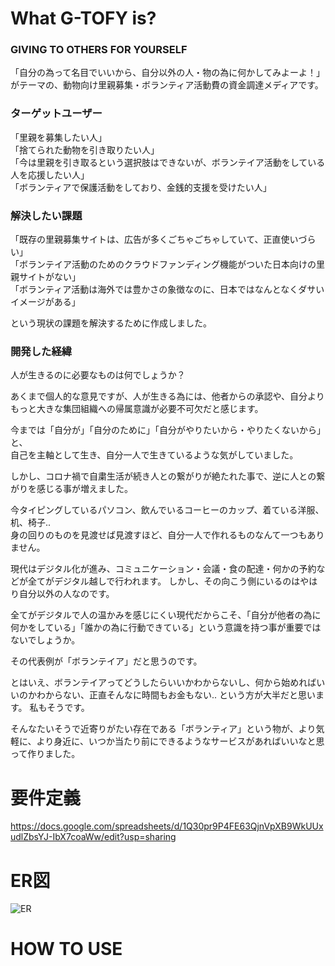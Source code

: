 # What G-TOFY is?
### GIVING TO OTHERS FOR YOURSELF
  
「自分の為って名目でいいから、自分以外の人・物の為に何かしてみよーよ！」がテーマの、動物向け里親募集・ボランティア活動費の資金調達メディアです。  

  
  
### ターゲットユーザー
  
「里親を募集したい人」  
「捨てられた動物を引き取りたい人」  
「今は里親を引き取るという選択肢はできないが、ボランテイア活動をしている人を応援したい人」  
「ボランティアで保護活動をしており、金銭的支援を受けたい人」
  
  


### 解決したい課題
  
「既存の里親募集サイトは、広告が多くごちゃごちゃしていて、正直使いづらい」  
「ボランテイア活動のためのクラウドファンディング機能がついた日本向けの里親サイトがない」  
「ボランティア活動は海外では豊かさの象徴なのに、日本ではなんとなくダサいイメージがある」
  
という現状の課題を解決するために作成しました。



### 開発した経緯

人が生きるのに必要なものは何でしょうか？
  
あくまで個人的な意見ですが、人が生きる為には、他者からの承認や、自分よりもっと大きな集団組織への帰属意識が必要不可欠だと感じます。
  
    
今までは「自分が」「自分のために」「自分がやりたいから・やりたくないから」と、  
自己を主軸として生き、自分一人で生きているような気がしていました。  
  
しかし、コロナ禍で自粛生活が続き人との繋がりが絶たれた事で、逆に人との繋がりを感じる事が増えました。  
  
今タイピングしているパソコン、飲んでいるコーヒーのカップ、着ている洋服、机、椅子..  
身の回りのものを見渡せば見渡すほど、自分一人で作れるものなんて一つもありません。  
  
現代はデジタル化が進み、コミュニケーション・会議・食の配達・何かの予約などが全てがデジタル越しで行われます。
しかし、その向こう側にいるのはやはり自分以外の人なのです。  
  
全てがデジタルで人の温かみを感じにくい現代だからこそ、「自分が他者の為に何かをしている」「誰かの為に行動できている」という意識を持つ事が重要ではないでしょうか。
 
その代表例が「ボランテイア」だと思うのです。

とはいえ、ボランテイアってどうしたらいいかわからないし、何から始めればいいのかわからない、正直そんなに時間もお金もない..
という方が大半だと思います。
私もそうです。

そんなたいそうで近寄りがたい存在である「ボランティア」という物が、より気軽に、より身近に、いつか当たり前にできるようなサービスがあればいいなと思って作りました。

  
# 要件定義

https://docs.google.com/spreadsheets/d/1Q30pr9P4FE63QjnVpXB9WkUUxudlZbsYJ-IbX7coaWw/edit?usp=sharing

# ER図

![ER](https://user-images.githubusercontent.com/64563988/99179437-14404780-2761-11eb-9053-ec0a98adeb83.png)


# HOW TO USE

